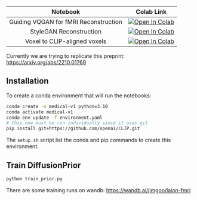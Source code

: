 | Notebook | Colab Link |
| :---: | :---:|
| Guiding VQGAN for fMRI Reconstruction | [![Open In Colab](https://colab.research.google.com/assets/colab-badge.svg)](https://colab.research.google.com/github/LAION-AI/medical/blob/main/fMRI/explore_and_train_vqgan.ipynb)
| StyleGAN Reconstruction | [![Open In Colab](https://colab.research.google.com/assets/colab-badge.svg)](https://colab.research.google.com/github/LAION-AI/medical/blob/main/fMRI/stylegan_recon_colab.ipynb)
| Voxel to CLIP-aligned voxels | [![Open In Colab](https://colab.research.google.com/assets/colab-badge.svg)](https://colab.research.google.com/github/LAION-AI/medical/blob/main/fMRI/Voxel_to_CLIPvoxel.ipynb)

Currently we are trying to replicate this preprint: https://arxiv.org/abs/2210.01769

## Installation

To create a conda environment that will run the notebooks:
```bash
conda create -n medical-v1 python=3.10
conda activate medical-v1
conda env update -f environment.yaml
# this one must be run individually since it uses git
pip install git+https://github.com/openai/CLIP.git
```
The `setup.sh` script list the conda and pip commands to create this environment.

## Train DiffusionPrior

```bash
python train_prior.py
```

There are some training runs on wandb: https://wandb.ai/jimgoo/laion-fmri

